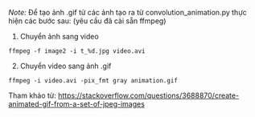 <i> Note: </i> Để tạo ảnh .gif từ các ảnh tạo ra từ convolution_animation.py thực hiện các bước sau: (yêu cầu đã cài sẵn ffmpeg)
1. Chuyển ảnh sang video
```
ffmpeg -f image2 -i t_%d.jpg video.avi
```
2. Chuyển video sang ảnh .gif
```
ffmpeg -i video.avi -pix_fmt gray animation.gif
```
Tham khảo từ: <a> https://stackoverflow.com/questions/3688870/create-animated-gif-from-a-set-of-jpeg-images </a>
